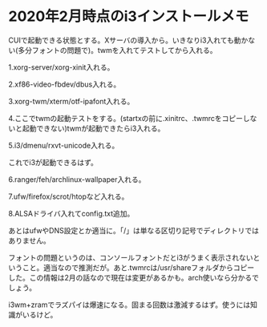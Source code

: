 # 2020年2月時点のi3インストールメモ

CUIで起動できる状態とする。Xサーバの導入から。いきなりi3入れても動かない(多分フォントの問題で)。twmを入れてテストしてから入れる。

1.xorg-server/xorg-xinit入れる。

2.xf86-video-fbdev/dbus入れる。

3.xorg-twm/xterm/otf-ipafont入れる。

4.ここでtwmの起動テストをする。(startxの前に.xinitrc、.twmrcをコピーしないと起動できない)twmが起動できたらi3入れる。

5.i3/dmenu/rxvt-unicode入れる。

これでi3が起動できるはず。

6.ranger/feh/archlinux-wallpaper入れる。

7.ufw/firefox/scrot/htopなど入れる。

8.ALSAドライバ入れてconfig.txt追加。

あとはufwやDNS設定とか適当に。「/」は単なる区切り記号でディレクトリではありません。

フォントの問題というのは、コンソールフォントだとi3がうまく表示されないということ。適当なので推測だが。あと.twmrcは/usr/shareフォルダからコピーした。この情報は2月の話なので現在は変更があるかも。arch使いなら分かるでしょう。

i3wm+zramでラズパイは爆速になる。固まる回数は激減するはず。使うには知識がいるけど。


